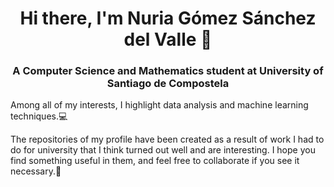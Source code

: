 <h1 align="center">Hi there, I'm Nuria Gómez Sánchez del Valle 👋</h1>
<h3 align="center">A Computer Science and Mathematics student at University of Santiago de Compostela</h3>


Among all of my interests, I highlight data analysis and machine learning techniques.💻

The repositories of my profile have been created as a result of work I had to do for university that I think turned out well and are interesting. I hope you find something useful in them, and feel free to collaborate if you see it necessary.🌱
